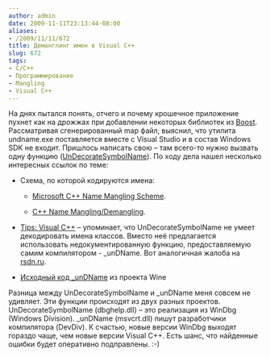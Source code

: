 ```yaml
---
author: admin
date: 2009-11-11T23:13:44-08:00
aliases:
- /2009/11/11/672
title: Деманглинг имен в Visual C++
slug: 672
tags:
- C/C++
- Программирование
- Mangling
- Visual C++
---
```


На днях пытался понять, отчего и почему крошечное приложение пухнет как на дрожжах при добавлении некоторых библиотек из [Boost](http://www.boost.org). Рассматривая сгенерированный map файл, выяснил, что утилита undname.exe поставляется вместе с Visual Studio и в состав Windows SDK не входит. Пришлось написать свою – там всего-то нужно вызвать одну функцию ([UnDecorateSymbolName](http://msdn.microsoft.com/en-us/library/ms681400%28VS.85%29.aspx)). По ходу дела нашел несколько интересных ссылок по теме:

  * Схема, по которой кодируются имена:  

    * [Microsoft C++ Name Mangling Scheme](http://mearie.org/documents/mscmangle).

    * [C++ Name Mangling/Demangling](http://www.kegel.com/mangle.html).

  * [Tips: Visual C++](http://www.gershnik.com/tips/vc.asp) – упоминает, что UnDecorateSymbolName не умеет декодировать имена классов. Вместо неё предлагается использовать недокументированную функцию, предоставляемую самим компилятором - _unDName. Вот аналогичная жалоба на [rsdn.ru](http://rsdn.ru/forum/tools/759659.aspx).

  * [Исходный код _unDName](http://source.winehq.org/source/dlls/msvcrt/undname.c) из проекта Wine

Разница между UnDecorateSymbolName и _unDName меня совсем не удивляет. Эти функции происходят из двух разных проектов. UnDecorateSymbolName (dbghelp.dll) – это реализация из WinDbg (Windows Division). _unDName (msvcrt.dll) пишут разработчики компилятора (DevDiv). К счастью, новые версии WinDbg выходят гораздо чаще, чем новые версии Visual C++. Есть шанс, что найденные ошибки будет оперативно подправлены. :-)
